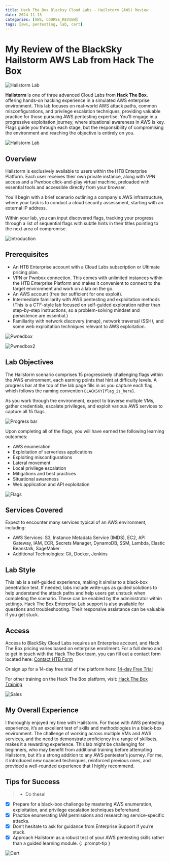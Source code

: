 ```yaml
---
title: Hack The Box Blacksy Cloud Labs - Hailstorm (AWS) Review  
date: 2024-11-13 
categories: [AWS, COURSE_REVIEW]
tags: [aws, pentesting, lab, cert]  
---
```


# My Review of the BlackSky Hailstorm AWS Lab from Hack The Box

![Hailstorm Lab](assets/img/HTB/hailstormlogo.png)

**Hailstorm** is one of three advanced Cloud Labs from **Hack The Box**, offering hands-on hacking experience in a simulated AWS enterprise environment. This lab focuses on real-world AWS attack paths, common misconfigurations, and privilege escalation techniques, providing valuable practice for those pursuing AWS pentesting expertise. You'll engage in a progressive exploitation journey, where situational awareness in AWS is key. Flags guide you through each stage, but the responsibility of compromising the environment and reaching the objective is entirely on you.

![Hailstorm Lab](assets/img/HTB/1_hailstorm_overview.png)

## Overview
Hailstorm is exclusively available to users within the HTB Enterprise Platform. Each user receives their own private instance, along with VPN access and a Pwnbox click-and-play virtual machine, preloaded with essential tools and accessible directly from your browser.  

You'll begin with a brief scenario outlining a company's AWS infrastructure, where your task is to conduct a cloud security assessment, starting with an external IP address.

Within your lab, you can input discovered flags, tracking your progress through a list of sequential flags with subtle hints in their titles pointing to the next area of compromise.

![Introduction](assets/img/HTB/2_hailstorm_introduction.png)

## Prerequisites

- An HTB Enterprise account with a Cloud Labs subscription or Ultimate pricing plan.
- VPN or Pwnbox connection. This comes with unlimited instances within the HTB Enterprise Platform and makes it convenient to connect to the target environment and work on a lab on the go.
- An AWS account (free tier sufficient for one exploit).
- Intermediate familiarity with AWS pentesting and exploitation methods (This is a CTF-style lab focused on self-guided exploration rather than step-by-step instructions, so a problem-solving mindset and persistence are essential.)
- Familiarity with network discovery (nmap), network traversal (SSH), and some web exploitation techniques relevant to AWS exploitation.

![Pwnedbox](assets/img/HTB/3_pwnedbox.png)

![Pwnedbox2](assets/img/HTB/4_pwnedbox.png)

## Lab Objectives

The Hailstorm scenario comprises 15 progressively challenging flags within the AWS environment, each earning points that hint at difficulty levels. A progress bar at the top of the lab page fills in as you capture each flag, which follows the naming convention `BLACKSKY{flag_is_here}`.

As you work through the environment, expect to traverse multiple VMs, gather credentials, escalate privileges, and exploit various AWS services to capture all 15 flags.

![Progress bar](assets/img/HTB/5_progressbar.png)

Upon completing all of the flags, you will have earned the following learning outcomes:
- AWS enumeration
- Exploitation of serverless applications
- Exploiting misconfigurations
- Lateral movement
- Local privilege escalation
- Mitigations and best practices
- Situational awareness
- Web application and API exploitation

![Flags](assets/img/HTB/6_flags.png)

## Services Covered

Expect to encounter many services typical of an AWS environment, including:
- AWS Services: S3, Instance Metadata Service (IMDS), EC2, API Gateway, IAM, ECR, Secrets Manager, DynamoDB, SSM, Lambda, Elastic Beanstalk, SageMaker
- Additional Technologies: Git, Docker, Jenkins

## Lab Style

This lab is a self-guided experience, making it similar to a black-box penetration test. If needed, labs include write-ups as guided solutions to help understand the attack paths and help users get unstuck when completing the scenario. These can be enabled by the administrator within settings. Hack The Box Enterprise Lab support is also available for questions and troubleshooting. Their responsive assistance can be valuable if you get stuck.

## Access

Access to BlackSky Cloud Labs requires an Enterprise account, and Hack The Box pricing varies based on enterprise enrollment. For a full demo and to get in touch with the Hack The Box team, you can fill out a contact form located here: [Contact HTB Form](https://hacktheboxltd.sjv.io/e14gE1) 

Or sign up for a 14-day free trial of the platform here: [14-day Free Trial](https://enterprise.hackthebox.com/create-company)   

For other training on the Hack The Box platform, visit: [Hack The Box Training](https://hacktheboxltd.sjv.io/QjO4na)

![Sales](assets/img/HTB/7_talk_to_sales.png)

## My Overall Experience

I thoroughly enjoyed my time with Hailstorm. For those with AWS pentesting experience, it’s an excellent test of skills and methodologies in a black-box environment. The challenge of working across multiple VMs and AWS services, and the need to demonstrate proficiency in a range of skillsets, makes it a rewarding experience. This lab might be challenging for beginners, who may benefit from additional training before attempting Hailstorm, but it’s a strong addition to any AWS pentester’s journey. For me, it introduced new nuanced techniques, reinforced previous ones, and provided a well-rounded experience that I highly recommend.

## Tips for Success
> - Do these!
- [x] Prepare for a black-box challenge by mastering AWS enumeration, exploitation, and privilege escalation techniques beforehand.
- [x] Practice enumerating IAM permissions and researching service-specific attacks.
- [x] Don’t hesitate to ask for guidance from Enterprise Support if you’re stuck.
- [x] Approach Hailstorm as a robust test of your AWS pentesting skills rather than a guided learning module.
{: .prompt-tip }

![Cert](assets/img/HTB/8_certificate.png)